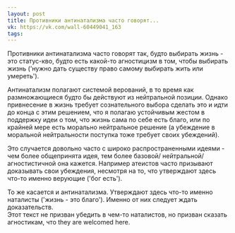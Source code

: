 ```yaml
---
layout: post
title: Противники антинатализма часто говорят...
vk: https://vk.com/wall-60449041_163
tags:
---
```

Противники антинатализма часто говорят так, будто выбирать жизнь -  это статус-кво, будто есть какой-то агностицизм в том, чтобы выбирать жизнь ('нужно дать существу право самому выбирать жить или умереть').

Антинатализм полагают системой верований, в то время как размножающиеся будто бы действуют из нейтральной позиции. Однако привнесение в жизнь требует сознательного выбора сделать это и идти до конца с этим решением, что я полагаю устойчивым жестом в поддержку идеи о том, что жизнь сама по себе есть благо, или по крайней мере есть морально нейтральное решение (а убеждение в моральной нейтральности поступка тоже требует своих убеждений).

Это случается довольно часто с широко распространенными идеями - чем более общепринята идея, тем более базовой/ нейтральной/ агностистичной она кажется. Например атеистов часто призывают доказывать свои убеждения, несмотря на то, что утверждают здесь что-то именно верующие ('бог есть'). 

То же касается и антинатализма. Утверждают здесь что-то именно наталисты ('жизнь - это благо'). Именно от них следует ждать доказательств. <br>
Этот текст не призван убедить в чем-то наталистов, но призван сказать агностикам, что they are welcomed here.